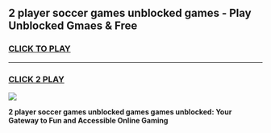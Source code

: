 
## 2 player soccer games unblocked games - Play Unblocked Gmaes & Free
<h3>
<a href="https://premium.freeplayer.one?title=2_player_soccer_games_unblocked_games&ref=19F">CLICK TO PLAY</a></h3>
<hr>

<h3>
<a href="https://premium.freeplayer.one?title=2_player_soccer_games_unblocked_games&ref=19F">CLICK 2 PLAY</a>
  
</h3>

<a href="https://premium.freeplayer.one?title=2_player_soccer_games_unblocked_games&ref=19F/"><img src="https://clearcache.store/games.png"></a>


**2 player soccer games unblocked games games unblocked: Your Gateway to Fun and Accessible Online Gaming**
